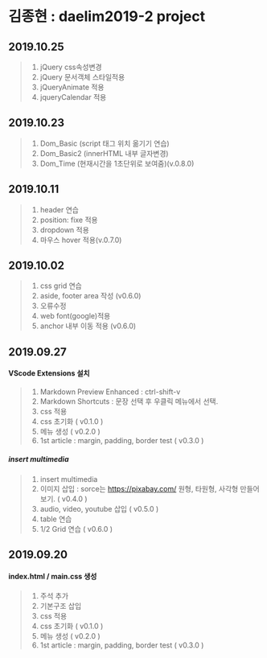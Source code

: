 # 김종현 : daelim2019-2 project

## 2019.10.25
> 1. jQuery css속성변경<br>
> 2. jQuery 문서객체 스타일적용
> 3. jQueryAnimate 적용
> 4. jqueryCalendar 적용



## 2019.10.23
> 1. Dom_Basic (script 태그 위치 옮기기 연습) <br>
> 2. Dom_Basic2 (innerHTML 내부 글자변경)
> 3. Dom_Time (현재시간을 1초단위로 보여줌)(v.0.8.0)

## 2019.10.11
> 1. header 연습 <br>
> 2. position: fixe 적용
> 3. dropdown 적용
> 4. 마우스 hover 적용(v.0.7.0)

## 2019.10.02
> 1. css grid 연습 <br>
> 2. aside, footer area 작성 (v0.6.0)
> 3. 오류수정
> 4. web font(google)적용
> 5. anchor 내부 이동 적용 (v0.6.0)

## 2019.09.27
#### VScode Extensions 설치
> 1. Markdown Preview Enhanced : ctrl-shift-v <br>
> 2. Markdown Shortcuts : 문장 선택 후 우클릭 메뉴에서 선택.
> 3. css 적용
> 4. css 초기화 ( v0.1.0 )
> 5. 메뉴 생성 ( v0.2.0 )
> 6. 1st article : margin, padding, border test ( v0.3.0 )
##### insert multimedia
> 1. insert multimedia
> 2. 이미지 삽입 : sorce는 https://pixabay.com/ 원형, 타원형, 사각형 만들어보기. ( v0.4.0 )
> 3. audio, video, youtube 삽입 ( v0.5.0 )
> 4. table 연습
> 5. 1/2 Grid 연습 ( v0.6.0 )

## 2019.09.20
#### index.html / main.css 생성
> 1. 주석 추가 <br>
> 2. 기본구조 삽입
> 3. css 적용
> 4. css 초기화 ( v0.1.0 )
> 5. 메뉴 생성 ( v0.2.0 )
> 6. 1st article : margin, padding, border test ( v0.3.0 )